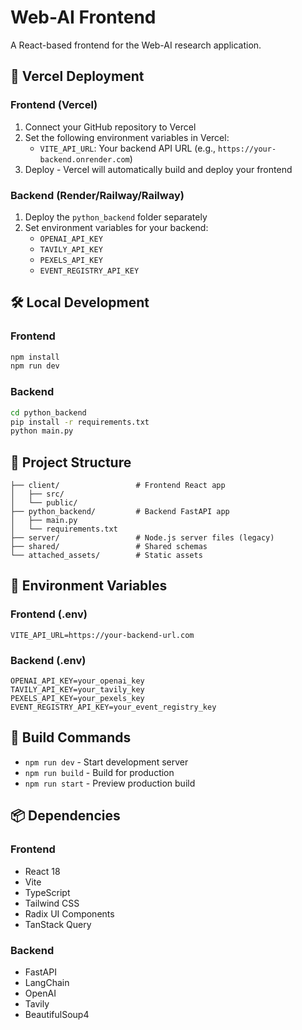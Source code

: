 # Web-AI Frontend

A React-based frontend for the Web-AI research application.

## 🚀 Vercel Deployment

### Frontend (Vercel)
1. Connect your GitHub repository to Vercel
2. Set the following environment variables in Vercel:
   - `VITE_API_URL`: Your backend API URL (e.g., `https://your-backend.onrender.com`)
3. Deploy - Vercel will automatically build and deploy your frontend

### Backend (Render/Railway/Railway)
1. Deploy the `python_backend` folder separately
2. Set environment variables for your backend:
   - `OPENAI_API_KEY`
   - `TAVILY_API_KEY`
   - `PEXELS_API_KEY`
   - `EVENT_REGISTRY_API_KEY`

## 🛠️ Local Development

### Frontend
```bash
npm install
npm run dev
```

### Backend
```bash
cd python_backend
pip install -r requirements.txt
python main.py
```

## 📁 Project Structure

```
├── client/                 # Frontend React app
│   ├── src/
│   └── public/
├── python_backend/         # Backend FastAPI app
│   ├── main.py
│   └── requirements.txt
├── server/                 # Node.js server files (legacy)
├── shared/                 # Shared schemas
└── attached_assets/        # Static assets
```

## 🔧 Environment Variables

### Frontend (.env)
```
VITE_API_URL=https://your-backend-url.com
```

### Backend (.env)
```
OPENAI_API_KEY=your_openai_key
TAVILY_API_KEY=your_tavily_key
PEXELS_API_KEY=your_pexels_key
EVENT_REGISTRY_API_KEY=your_event_registry_key
```

## 🚀 Build Commands

- `npm run dev` - Start development server
- `npm run build` - Build for production
- `npm run start` - Preview production build

## 📦 Dependencies

### Frontend
- React 18
- Vite
- TypeScript
- Tailwind CSS
- Radix UI Components
- TanStack Query

### Backend
- FastAPI
- LangChain
- OpenAI
- Tavily
- BeautifulSoup4 